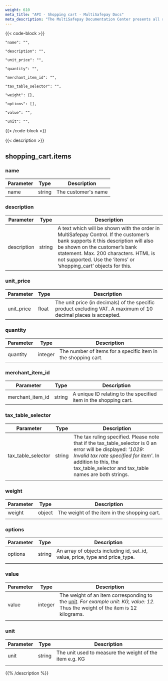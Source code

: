 ```yaml
---
weight: 610
meta_title: "API - Shopping cart - MultiSafepay Docs"
meta_description: "The MultiSafepay Documentation Center presents all relevant information about our Plugins and API. You can also find support pages for payment methods, tools and general questions as well as the contact details of our Support and Integration Teams."
---
```


{{< code-block >}}
```shell 
"name": "",
```

```shell
"description": "",
```

```shell 
"unit_price": "",
```

```shell
"quantity": "",
```

```shell
"merchant_item_id": "",
```

```shell 
"tax_table_selector": "",
```

```shell 
"weight": {},
```

```shell 
"options": [],
```

```shell 
"value": "",
```

```shell 
"unit": "",
```

{{< /code-block >}}

{{< description >}}
## shopping_cart.items
### name
| Parameter                          | Type     | Description                                                                          |
|------------------------------------|----------|--------------------------------------------------------------------------------------|
| name                             | string   | The customer's name | 

### description
| Parameter                          | Type     | Description                                                                          |
|------------------------------------|----------|--------------------------------------------------------------------------------------|
| description                         | string  | A text which will be shown with the order in MultiSafepay Control. If the customer’s bank supports it this description will also be shown on the customer’s bank statement. Max. 200 characters. HTML is not supported. Use the ‘items’ or ‘shopping_cart’ objects for this.                                                                            |

### unit_price

| Parameter                          | Type     | Description                                                                          |
|------------------------------------|----------|--------------------------------------------------------------------------------------|
| unit_price                         | float  | The unit price (in decimals) of the specific product excluding VAT. A maximum of 10 decimal places is accepted.                                                                            |


### quantity
| Parameter                          | Type     | Description                                                                          |
|------------------------------------|----------|--------------------------------------------------------------------------------------|
| quantity                       | integer   | The number of items for a specific item in the shopping cart.                                                                            |

### merchant_item_id
| Parameter                          | Type     | Description                                                                          |
|------------------------------------|----------|--------------------------------------------------------------------------------------|
| merchant_item_id                       | string   | A unique ID relating to the specified item in the shopping cart.                                                          |


### tax_table_selector
| Parameter                          | Type     | Description                                                                          |
|------------------------------------|----------|--------------------------------------------------------------------------------------|
| tax_table_selector                          | string   | The tax ruling specified. Please note that if the tax_table_selector is 0 an error will be displayed: _'1029: Invalid tax rate specified for item'_. In addition to this, the tax_table_selector and tax_table names are both strings.                                                 |
|                                    |          |                                                                                      | 

### weight
| Parameter                          | Type     | Description                                                                          |
|------------------------------------|----------|--------------------------------------------------------------------------------------|
| weight                          | object   | The weight of the item in the shopping cart.                                          |
|                                    |          |                                                                                      | 

### options
| Parameter                          | Type     | Description                                                                          |
|------------------------------------|----------|--------------------------------------------------------------------------------------|
| options                           | string   |  An array of objects including id, set_id, value, price, type and price_type.                                       |
|                                    |          |                                                                                      | 

### value
| Parameter                          | Type     | Description                                                                          |
|------------------------------------|----------|--------------------------------------------------------------------------------------|
| value                           | integer   |  The weight of an item corresponding to the [unit](/api/#unit). _For example unit: KG, value: 12._ Thus the weight of the item is 12 kilograms.                                       |
|                                    |          |                                                                                      |


### unit
| Parameter                          | Type     | Description                                                                          |
|------------------------------------|----------|--------------------------------------------------------------------------------------|
| unit                           | string   |  The unit used to measure the weight of the item e.g. KG                                       |
|                                    |          |                                                                                      |


{{% /description %}}